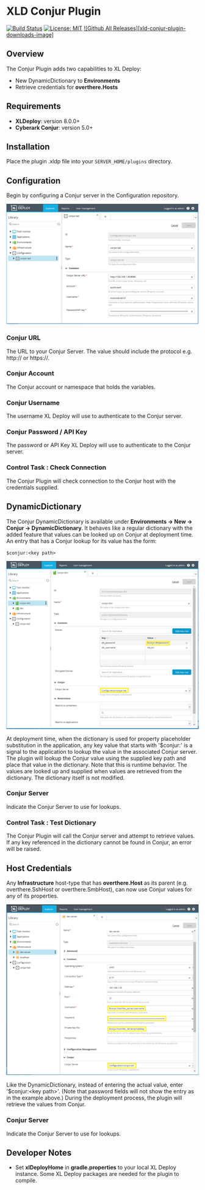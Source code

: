 # XLD Conjur Plugin #

[![Build Status](https://travis-ci.org/xebialabs-community/xld-conjur-plugin.svg?branch=master)](https://travis-ci.org/xebialabs-community/xld-conjur-plugin)
[![License: MIT](https://img.shields.io/badge/License-MIT-yellow.svg)](https://opensource.org/licenses/MIT)
[![Github All Releases][xld-conjur-plugin-downloads-image]]()


## Overview ##

The Conjur Plugin adds two capabilities to XL Deploy:

* New DynamicDictionary to __Environments__
* Retrieve credentials for __overthere.Hosts__

## Requirements ##

* **XLDeploy**: version 8.0.0+
* **Cyberark Conjur**: version 5.0+

## Installation ##

Place the plugin .xldp file into your `SERVER_HOME/plugins` directory.

## Configuration ##

Begin by configuring a Conjur server in the Configuration repository.

![ConjurServerConfiguration](images/conjur_server_config.png)

### Conjur URL ###

The URL to your Conjur Server.  The value should include the protocol e.g. http:// or https://.

### Conjur Account ###

The Conjur account or namespace that holds the variables.

### Conjur Username ###

The username XL Deploy will use to authenticate to the Conjur server.

### Conjur Password / API Key ###

The password or API Key XL Deploy will use to authenticate to the Conjur server.

### Control Task : Check Connection ###

The Conjur Plugin will check connection to the Conjur host with the credentials supplied.

## DynamicDictionary ##

The Conjur DynamicDictionary is available under __Environments -> New -> Conjur -> DynamicDictionary__.  It behaves like a regular dictionary with the added feature that values can be looked up on Conjur at deployment time.  An entry that has a Conjur lookup for its value has the form:

```
$conjur:<key path>
```

![ConjurDynamicDictionary](images/conjur_dynamic_dictionary.png)

At deployment time, when the dictionary is used for property placeholder substitution in the application, any key value that starts with '$conjur:' is a signal to the application to lookup the value in the associated Conjur server.  The plugin will lookup the Conjur value using the supplied key path and place that value in the dictionary.  Note that this is runtime behavior.  The values are looked up and supplied when values are retrieved from the dictionary.  The dictionary itself is not modified.

### Conjur Server ###

Indicate the Conjur Server to use for lookups.

### Control Task : Test Dictionary ###

The Conjur Plugin will call the Conjur server and attempt to retrieve values.  If any key referenced in the dictionary cannot be found in Conjur, an error will be raised.

## Host Credentials ##

Any __Infrastructure__ host-type that has __overthere.Host__ as its parent (e.g. overthere.SshHost or overthere.SmbHost), can now use Conjur values for any of its properties.

![ConjurHostProperties](images/conjur_host_properties.png)

Like the DynamicDictionary, instead of entering the actual value, enter '$conjur:\<key path\>'.  (Note that password fields will not show the entry as in the example above.)  During the deployment process, the plugin will retrieve the values from Conjur.

### Conjur Server ###

Indicate the Conjur Server to use for lookups.

## Developer Notes ##

* Set __xlDeployHome__ in __gradle.properties__ to your local XL Deploy instance.  Some XL Deploy packages are needed for the plugin to compile.